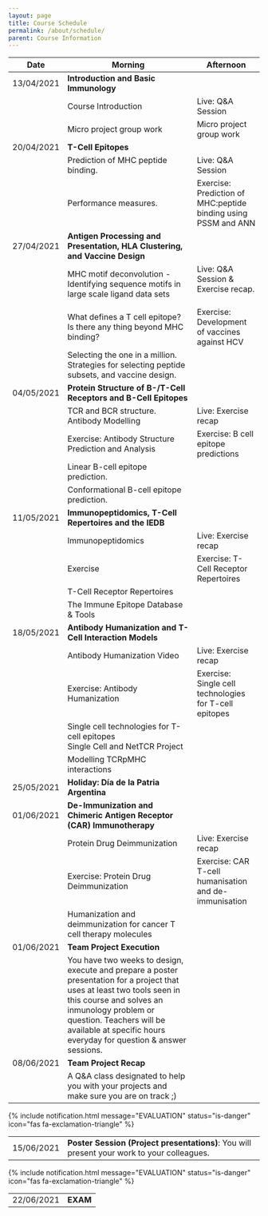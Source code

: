```yaml
---
layout: page
title: Course Schedule
permalink: /about/schedule/
parent: Course Information
---
```


| Date       | Morning  | Afternoon                                                      |
| ---------- | -------- | -------------------------------------------------------------- |
| 13/04/2021 |  **Introduction and Basic Immunology** |
| | Course Introduction | Live: Q&A Session  |
| | Micro project group work  | Micro project group work |
| 20/04/2021 | **T-Cell Epitopes** |
| | Prediction of MHC peptide binding.  | Live: Q&A Session |
| | Performance measures.  | Exercise: Prediction of MHC:peptide binding using PSSM and ANN |
| 27/04/2021 | **Antigen Processing and Presentation, HLA Clustering, and Vaccine Design** |
| | MHC motif deconvolution - Identifying sequence motifs in large scale ligand data sets | Live: Q&A Session & Exercise recap.<br><br> |
| | What defines a T cell epitope? Is there any thing beyond MHC binding? | Exercise:  Development of vaccines against HCV |
| | Selecting the one in a million. Strategies for selecting peptide subsets, and vaccine design. | |
| 04/05/2021 | **Protein Structure of B-/T-Cell Receptors and B-Cell Epitopes** |
| | TCR and BCR structure. Antibody Modelling | Live: Exercise recap |
| | Exercise: Antibody Structure Prediction and Analysis | Exercise: B cell epitope predictions |
| | Linear B-cell epitope prediction. | |
| | Conformational B-cell epitope prediction. | |
| 11/05/2021 | **Immunopeptidomics, T-Cell Repertoires and the IEDB** |
| | Immunopeptidomics | Live: Exercise recap |
| | Exercise | Exercise:  T-Cell Receptor Repertoires |
| | T-Cell Receptor Repertoires | |
| | The Immune Epitope Database & Tools | |
| 18/05/2021 | **Antibody Humanization and T-Cell Interaction Models** |
| | Antibody Humanization Video | Live: Exercise recap |
| | Exercise: Antibody Humanization | Exercise: Single cell technologies for T-cell epitopes |
| | Single cell technologies for T-cell epitopes<br>Single Cell and NetTCR Project | |
| | Modelling TCRpMHC interactions | |
| 25/05/2021 | **Holiday: Día de la Patria Argentina** |
| 01/06/2021 | **De-Immunization and Chimeric Antigen Receptor (CAR) Immunotherapy** |
| | Protein Drug Deimmunization | Live: Exercise recap |
| | Exercise: Protein Drug Deimmunization | Exercise: CAR T-cell humanisation and de-immunisation |
| | Humanization and deimmunization for cancer T cell therapy molecules | |
| 01/06/2021 | **Team Project Execution** |
| | You have two weeks to design, execute and prepare a poster presentation for a project that uses at least two tools seen in this course and solves an inmunology problem or question. Teachers will be available at specific hours everyday for question & answer sessions. |
| 08/06/2021 | **Team Project Recap** |
| | A Q&A class designated to help you with your projects and make sure you are on track ;) |

{% include notification.html message="EVALUATION" status="is-danger" icon="fas fa-exclamation-triangle" %}

|        | |
| :---------- | :-- |
| 15/06/2021 | **Poster Session (Project presentations)**: You will present your work to your colleagues.|

{% include notification.html message="EVALUATION" status="is-danger" icon="fas fa-exclamation-triangle" %}

|        | |
| :---------- | :-- |
| 22/06/2021 | **EXAM** |
